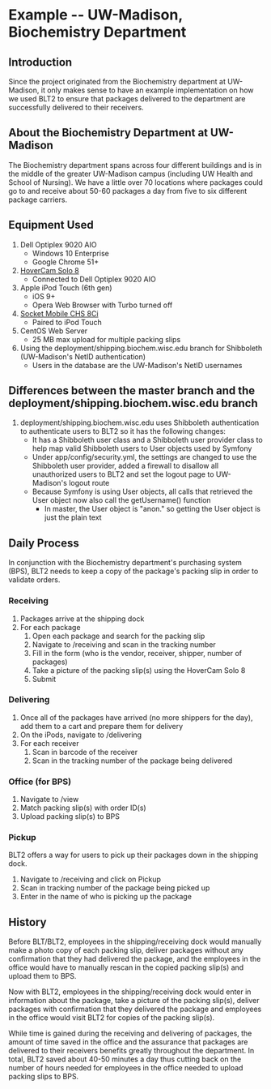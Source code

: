 Example -- UW-Madison, Biochemistry Department
==============================================

## Introduction
Since the project originated from the Biochemistry department at UW-Madison, it only makes sense to have an example implementation on how we used BLT2 to ensure that packages delivered to the department are successfully delivered to their receivers.

## About the Biochemistry Department at UW-Madison
The Biochemistry department spans across four different buildings and is in the middle of the greater UW-Madison campus (including UW Health and School of Nursing). We have a little over 70 locations where packages could go to and receive about 50-60 packages a day from five to six different package carriers. 

## Equipment Used
1. Dell Optiplex 9020 AIO
    * Windows 10 Enterprise
    * Google Chrome 51+
2. [HoverCam Solo 8](http://www.thehovercam.com/store/hovercam-document-cameras/resellersolo8fix/hovercam-solo-8-detail)
    * Connected to Dell Optiplex 9020 AIO
3. Apple iPod Touch (6th gen)
    * iOS 9+
    * Opera Web Browser with Turbo turned off
4. [Socket Mobile CHS 8Ci](https://www.socketmobile.com/products/socketscan-800-series/overview/)
    * Paired to iPod Touch
5. CentOS Web Server
    * 25 MB max upload for multiple packing slips
6. Using the deployment/shipping.biochem.wisc.edu branch for Shibboleth (UW-Madison's NetID authentication)
    * Users in the database are the UW-Madison's NetID usernames 

## Differences between the master branch and the deployment/shipping.biochem.wisc.edu branch
1. deployment/shipping.biochem.wisc.edu uses Shibboleth authentication to authenticate users to BLT2 so it has the following changes:
    * It has a Shibboleth user class and a Shibboleth user provider class to help map valid Shibboleth users to User objects used by Symfony
    * Under app/config/security.yml, the settings are changed to use the Shibboleth user provider, added a firewall to disallow all unauthorized users to BLT2 and set the logout page to UW-Madison's logout route
    * Because Symfony is using User objects, all calls that retrieved the User object now also call the getUsername() function
        * In master, the User object is "anon." so getting the User object is just the plain text

## Daily Process
In conjunction with the Biochemistry department's purchasing system (BPS), BLT2 needs to keep a copy of the package's packing slip in order to validate orders.

### Receiving
1. Packages arrive at the shipping dock
2. For each package
    1. Open each package and search for the packing slip
    2. Navigate to /receiving and scan in the tracking number
    3. Fill in the form (who is the vendor, receiver, shipper, number of packages)
    4. Take a picture of the packing slip(s) using the HoverCam Solo 8
    5. Submit

### Delivering
1. Once all of the packages have arrived (no more shippers for the day), add them to a cart and prepare them for delivery
2. On the iPods, navigate to /delivering
3. For each receiver
    1. Scan in barcode of the receiver
    2. Scan in the tracking number of the package being delivered

### Office (for BPS)
1. Navigate to /view
2. Match packing slip(s) with order ID(s)
3. Upload packing slip(s) to BPS

### Pickup
BLT2 offers a way for users to pick up their packages down in the shipping dock.

1. Navigate to /receiving and click on Pickup
2. Scan in tracking number of the package being picked up
3. Enter in the name of who is picking up the package

## History
Before BLT/BLT2, employees in the shipping/receiving dock would manually make a photo copy of each packing slip, deliver packages without any confirmation that they had delivered the package, and the employees in the office would have to manually rescan in the copied packing slip(s) and upload them to BPS.

Now with BLT2, employees in the shipping/receiving dock would enter in information about the package, take a picture of the packing slip(s), deliver packages with confirmation that they delivered the package and employees in the office would visit BLT2 for copies of the packing slip(s).

While time is gained during the receiving and delivering of packages, the amount of time saved in the office and the assurance that packages are delivered to their receivers benefits greatly throughout the department. In total, BLT2 saved about 40-50 minutes a day thus cutting back on the number of hours needed for employees in the office needed to upload packing slips to BPS.  